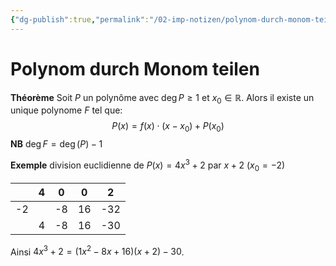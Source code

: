 ```yaml
---
{"dg-publish":true,"permalink":"/02-imp-notizen/polynom-durch-monom-teilen/","dgHomeLink":true,"dgPassFrontmatter":false}
---
```


# Polynom durch Monom teilen

**Théorème** Soit $P$ un polynôme avec $\operatorname{deg} P \geqslant 1$ et $x_0 \in \mathbb{R}$. Alors il existe un unique polynome $F$ tel que:
$$
P(x)=f(x) \cdot\left(x-x_0\right)+P\left(x_0\right)
$$
**NB** $\operatorname{deg} F=\operatorname{deg}(P)-1$

**Exemple** division euclidienne de $P(x)=4 x^3+2$ par $x+2$ $\left(x_0=-2\right)$

|     | 4   | 0   | 0   | 2   |
| --- | --- | --- | --- | --- |
| -2  |     | -8  | 16  | -32 |
|     | 4   | -8  | 16  | -30 |

Ainsi $4 x^3+2=\left(1 x^2-8 x+16\right)(x+2)-30$. 